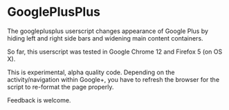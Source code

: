 # GooglePlusPlus

The googleplusplus userscript changes appearance of Google Plus by hiding left and right side bars and widening main content containers.

So far, this userscript was tested in Google Chrome 12 and Firefox 5 (on OS X).

This is experimental, alpha quality code. Depending on the activity/navigation within Google+, you have to refresh the browser for the script to re-format the page properly.

Feedback is welcome.